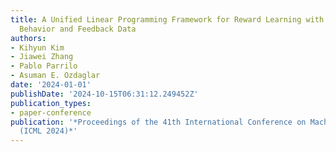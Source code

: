 ```yaml
---
title: A Unified Linear Programming Framework for Reward Learning with Offline Human
  Behavior and Feedback Data
authors:
- Kihyun Kim
- Jiawei Zhang
- Pablo Parrilo
- Asuman E. Ozdaglar
date: '2024-01-01'
publishDate: '2024-10-15T06:31:12.249452Z'
publication_types:
- paper-conference
publication: '*Proceedings of the 41th International Conference on Machine Learning
  (ICML 2024)*'
---
```

